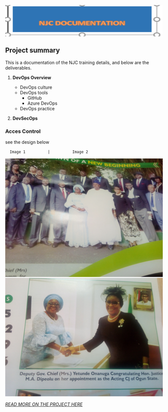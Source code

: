 [<img alt="HEADER" width="1360px" height="100px" src="images/njc_header.png" />](https://github.com/Jcefummy/ActionRepo/tree/main)


## Project summary
This is a documentation of the NJC training details, and below are the deliverables.

1. **DevOps Overview**

    - DevOps culture
    - DevOps tools
        - GitHub
        - Azure DevOps
    - DevOps practice
      
2. **DevSecOps**
### Acces Control

see the design below

      Image 1          |          Image 2
  ![](images/img1.jpg)    ![](images/img2.jpg)


  [*READ MORE ON THE PROJECT HERE*](https://github.comActionRepo/tree/main/project.md)
